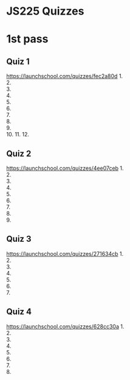 # JS225 Quizzes

# 1st pass
## Quiz 1
https://launchschool.com/quizzes/fec2a80d
1.  
2.  
3.  
4.  
5.  
6.  
7.  
8.  
9.  
10. 
11. 
12. 


## Quiz 2
https://launchschool.com/quizzes/4ee07ceb
1.  
2.  
3.  
4.  
5.  
6.  
7.  
8.  
9.  




## Quiz 3
https://launchschool.com/quizzes/271634cb
1.  
2.  
3.  
4.  
5.  
6.  
7.  




## Quiz 4
https://launchschool.com/quizzes/628cc30a
1.  
2.  
3.  
4.  
5.  
6.  
7.  
8.  